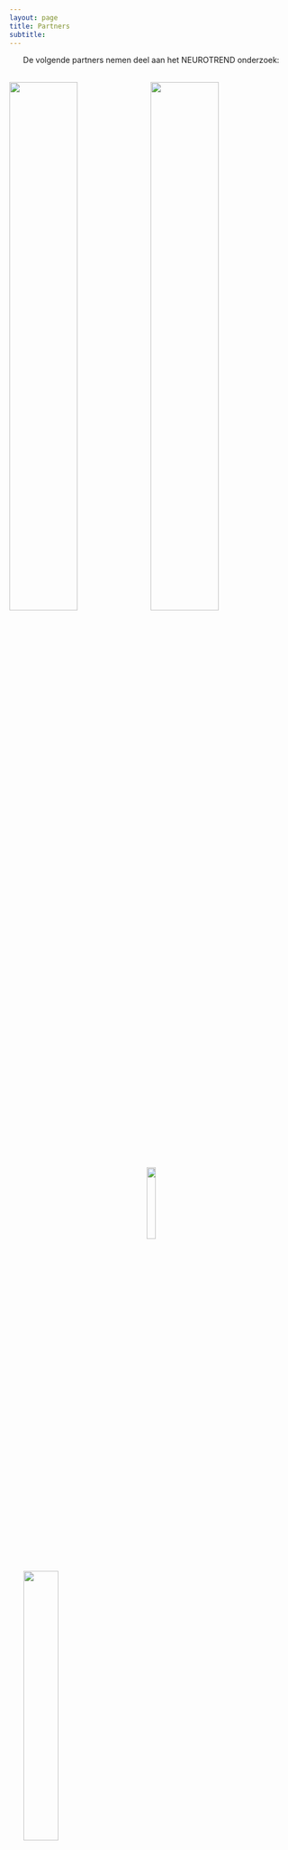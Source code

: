 ```yaml
---
layout: page
title: Partners
subtitle:
---
```


<html>
<head>
<style type="text/css">


div.container {
  width: 96%;
  margin: 0 auto;
}
img {
  width: 48%;
  display: inline-block;
}
</style>
</head>
<body>

<div align="center"> 
<p>
De volgende partners nemen deel aan het NEUROTREND onderzoek:
</p>
</div>

<br>
<img src="{{ 'img/tuelogo.png' | relative_url }}" style= "width:49%" />
<img src="{{ 'img/kempenhaeghelogo.png' | relative_url }}" style= "width:49%" />
<p style="text-align: center;">
<img src="{{ 'img/philipslogo.png' | relative_url }}" style= "width:18%" />
</p>
<p>
<img src="{{ 'img/hoboheeze_logo.png' | relative_url }}" style= "width:35%; margin-left:5%;" />
<img src="{{ 'img/eindhovenenginelogo.png' | relative_url }}" style= "width:35%; margin-left: 95%;" />
</p>

<div class="container">
  <img src="{{ 'img/tuelogo.png' | relative_url }}" />
  <img src="{{ 'img/kempenhaeghelogo.png' | relative_url }}" />
</div>
<div class="container">
  <img src="{{ 'img/hoboheeze_logo.png' | relative_url }}" style= "width:35%;"/>
  <img src="{{ 'img/eindhovenenginelogo.png' | relative_url }}" style= "width:35%;" />
</div>



</body>
</html>




